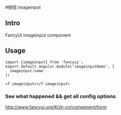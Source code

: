#按钮 imageinput

## Intro

FancyUI imageinput component

## Usage

```
import {imageinput} from 'fancyui';
export default angular.module('imageinputDemo', [
  imageinput.name
])
```

```
<f-imageinput></f-imageinput>
```

### See what happened && get all config options 

http://www.fancyui.org/#/zh-cn/component/form
